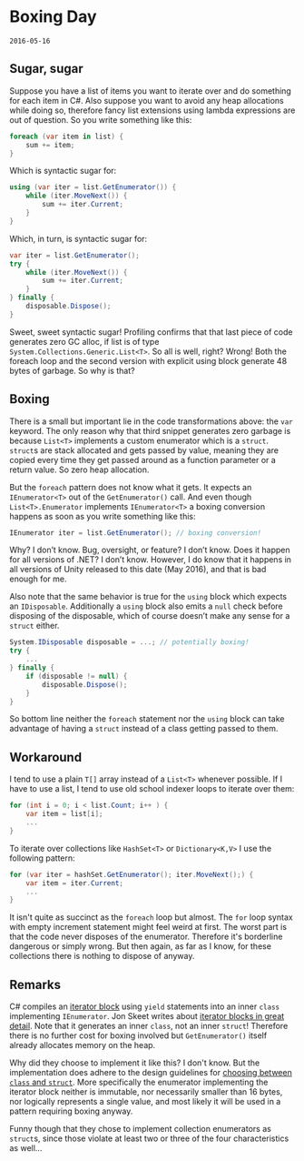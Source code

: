 # Boxing Day
`2016-05-16`

## Sugar, sugar

Suppose you have a list of items you want to iterate over and do something for each item in C#. Also suppose you want to avoid any heap allocations while doing so, therefore fancy list extensions using lambda expressions are out of question. So you write something like this:

```csharp
foreach (var item in list) {
    sum += item;
}
```

Which is syntactic sugar for:

```csharp
using (var iter = list.GetEnumerator()) {
    while (iter.MoveNext()) {
        sum += iter.Current;
    }
}
```

Which, in turn, is syntactic sugar for:

```csharp
var iter = list.GetEnumerator();
try {
    while (iter.MoveNext()) {
        sum += iter.Current;
    }
} finally {
    disposable.Dispose();
}
```

Sweet, sweet syntactic sugar! Profiling confirms that that last piece of code generates zero GC alloc, if list is of type `System.Collections.Generic.List<T>`. So all is well, right? Wrong! Both the foreach loop and the second version with explicit using block generate 48 bytes of garbage. So why is that?

## Boxing

There is a small but important lie in the code transformations above: the `var` keyword. The only reason why that third snippet generates zero garbage is because `List<T>` implements a custom enumerator which is a `struct`. `struct`s are stack allocated and gets passed by value, meaning they are copied every time they get passed around as a function parameter or a return value. So zero heap allocation.

But the `foreach` pattern does not know what it gets. It expects an `IEnumerator<T>` out of the `GetEnumerator()` call. And even though `List<T>.Enumerator` implements `IEnumerator<T>` a boxing conversion happens as soon as you write something like this:

```csharp
IEnumerator iter = list.GetEnumerator(); // boxing conversion!
```

Why? I don’t know. Bug, oversight, or feature? I don’t know. Does it happen for all versions of .NET? I don’t know. However, I do know that it happens in all versions of Unity released to this date (May 2016), and that is bad enough for me.

Also note that the same behavior is true for the `using` block which expects an `IDisposable`. Additionally a `using` block also emits a `null` check before disposing of the disposable, which of course doesn’t make any sense for a `struct` either.

```csharp
System.IDisposable disposable = ...; // potentially boxing!
try {
    ...
} finally {
    if (disposable != null) {
        disposable.Dispose();
    }
}
```

So bottom line neither the `foreach` statement nor the `using` block can take advantage of having a `struct` instead of a class getting passed to them.

## Workaround

I tend to use a plain `T[]` array instead of a `List<T>` whenever possible. If I have to use a list, I tend to use old school indexer loops to iterate over them:

```csharp
for (int i = 0; i < list.Count; i++ ) {
    var item = list[i];
    ...
}
```

To iterate over collections like `HashSet<T>` or `Dictionary<K,V>` I use the following pattern:

```csharp
for (var iter = hashSet.GetEnumerator(); iter.MoveNext();) {
    var item = iter.Current;
    ...
}
```

It isn't quite as succinct as the `foreach` loop but almost. The `for` loop syntax with empty increment statement might feel weird at first. The worst part is that the code never disposes of the enumerator. Therefore it's borderline dangerous or simply wrong. But then again, as far as I know, for these collections there is nothing to dispose of anyway.

## Remarks

C# compiles an [iterator block](https://msdn.microsoft.com/en-us/library/9k7k7cf0.aspx) using `yield` statements into an inner `class` implementing `IEnumerator`. Jon Skeet writes about [iterator blocks in great detail](http://csharpindepth.com/Articles/Chapter6/IteratorBlockImplementation.aspx). Note that it generates an inner `class`, not an inner `struct`! Therefore there is no further cost for boxing involved but `GetEnumerator()` itself already allocates memory on the heap.

Why did they choose to implement it like this? I don't know. But the implementation does adhere to the design guidelines for [choosing between `class` and `struct`](https://msdn.microsoft.com/en-us/library/ms229017.aspx). More specifically the enumerator implementing the iterator block neither is immutable, nor necessarily smaller than 16 bytes, nor logically represents a single value, and most likely it will be used in a pattern requiring boxing anyway.

Funny though that they chose to implement collection enumerators as `struct`s, since those violate at least two or three of the four characteristics as well...
